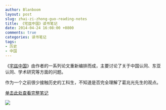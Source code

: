 ```yaml
---
author: Blanboom
layout: post
slug: zhai-zi-zhong-guo-reading-notes
title: 《宅兹中国》读书笔记
date: 2014-04-24 16:08:00 +0800
comments: true
categories: 读书笔记
tags:
- 历史
- 中国
---
```


《[宅兹中国](http://book.douban.com/subject/5988185/)》由作者的一系列论文重新编排而成，主要讨论了关于中国认同、东亚认同、学术研究等方面的问题。

作为一个之前很少接触历史的工科生，不知道是否完全理解了葛兆光先生的观点。

[单击此处查看完整笔记](http://blanboom.org/images/2014/04/zhai-zi-zhong-guo-mindmap-large.png)

<a href="http://blanboom.org/images/2014/04/zhai-zi-zhong-guo-mindmap.png-large"><img src="http://blanboom.org/images/2014/04/zhai-zi-zhong-guo-mindmap-preview.jpg" ></a>